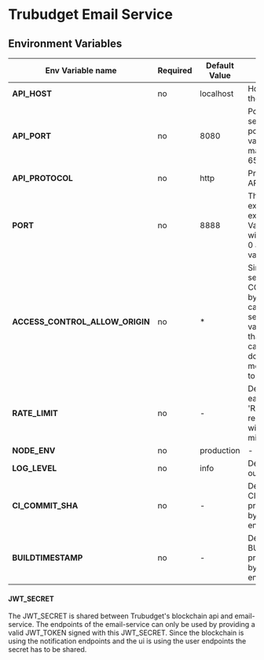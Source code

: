 # Trubudget Email Service

## Environment Variables

| Env Variable name               | Required | Default Value | Description                                                                                                                                                                                                                                                 |
| ------------------------------- | -------- | ------------- | ----------------------------------------------------------------------------------------------------------------------------------------------------------------------------------------------------------------------------------------------------------- |
| **API_HOST**                    | no       | localhost     | Hots/IP address of the API service.                                                                                                                                                                                                                         |
| **API_PORT**                    | no       | 8080          | Port of the API service. Value is a port with minimal value 0 and maximal value 65535                                                                                                                                                                       |
| **API_PROTOCOL**                | no       | http          | Protocol of the API service.                                                                                                                                                                                                                                |
| **PORT**                        | no       | 8888          | The port used to expose the excel-export service. Value is a port with minimal value 0 and maximal value 65535                                                                                                                                              |
| **ACCESS_CONTROL_ALLOW_ORIGIN** | no       | *             | Since the export service uses CORS, the domain by which it can be called needs to be set. Setting this value to `` means that it can be called from any domain. Read more about this topic [here](https://developer.mozilla.org/en-US/docs/Web/HTTP/CORS).  |
| **RATE_LIMIT**                  | no       | -             | Defines the limit each IP to 'RATE_LIMIT' requests per windowMs (1 minute)                                                                                                                                                                                  |
| **NODE_ENV**                    | no       | production    | -                                                                                                                                                                                                                                                           |
| **LOG_LEVEL**                   | no       | info          | Defines the log output.                                                                                                                                                                                                                                     |
| **CI_COMMIT_SHA**               | no       | -             | Defines the CI_COMMIT_SHA property returned by the version endpoint.                                                                                                                                                                                        |
| **BUILDTIMESTAMP**              | no       | -             | Defines the BUILDTIMESTAMP property returned by the version endpoint.                                                                                                                                                                                       |

#### JWT_SECRET

The JWT_SECRET is shared between Trubudget's blockchain api and email-service. The endpoints of the email-service can
only be used by providing a valid JWT_TOKEN signed with this JWT_SECRET. Since the blockchain is using the notification
endpoints and the ui is using the user endpoints the secret has to be shared.
